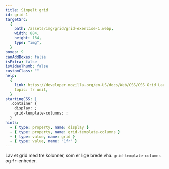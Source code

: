 ```yaml
---
title: Simpelt grid
id: grid-1
targetSrc:
  {
    path: /assets/img/grid/grid-exercise-1.webp,
    width: 884,
    height: 164,
    type: "img",
  }
boxes: 9
canAddBoxes: false
isExtra: false
isVideoThumb: false
customClass: ""
help:
  {
    link: https://developer.mozilla.org/en-US/docs/Web/CSS/CSS_Grid_Layout/Basic_Concepts_of_Grid_Layout#the_fr_unit,
    topic: fr unit,
  }
startingCSS: |
  .container {
    display: ;
    grid-template-columns: ;
  }
hints:
  - { type: property, name: display }
  - { type: property, name: grid-template-columns }
  - { type: value, name: grid }
  - { type: value, name: "1fr" }
---
```


Lav et grid med tre kolonner, som er lige brede vha. `grid-template-columns` og <code data-type="value">fr</code>-enheder.
